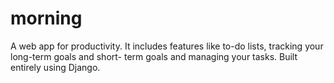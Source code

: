 # morning
A web app for productivity. It includes features like to-do lists, tracking your long-term goals and short- term goals and managing your tasks. Built entirely using Django.
